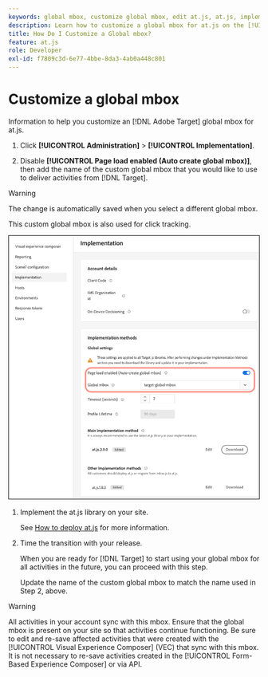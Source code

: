 ```yaml
---
keywords: global mbox, customize global mbox, edit at.js, at.js, implement at.js
description: Learn how to customize a global mbox for at.js on the [!UICONTROL Administration]-[!UICONTROL Implementation] page in [!DNL Adobe Target].
title: How Do I Customize a Global mbox?
feature: at.js
role: Developer
exl-id: f7809c3d-6e77-4bbe-8da3-4ab0a448c801
---
```

# Customize a global mbox

Information to help you customize an [!DNL Adobe Target] global mbox for at.js.

1. Click **[!UICONTROL Administration]** > **[!UICONTROL Implementation]**.

1. Disable **[!UICONTROL Page load enabled (Auto create global mbox)]**, then add the name of the custom global mbox that you would like to use to deliver activities from [!DNL Target].

>[!WARNING]
>
>The change is automatically saved when you select a different global mbox.

   This custom global mbox is also used for click tracking.

   ![custom-global-mbox](../../assets/custom-global-mbox.png)

1. Implement the at.js library on your site.

   See [How to deploy at.js](/help/dev/implement/client-side/atjs/how-to-deployatjs/how-to-deployatjs.md) for more information.

1. Time the transition with your release.

   When you are ready for [!DNL Target] to start using your global mbox for all activities in the future, you can proceed with this step.

   Update the name of the custom global mbox to match the name used in Step 2, above.


>[!WARNING]
>
>All activities in your account sync with this mbox. Ensure that the global mbox is present on your site so that activities continue functioning. Be sure to edit and re-save affected activities that were created with the [!UICONTROL Visual Experience Composer] (VEC) that sync with this mbox. It is not necessary to re-save activities created in the [!UICONTROL Form-Based Experience Composer] or via API.
